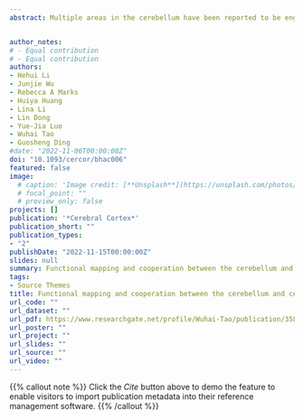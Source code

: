 ```yaml
---
abstract: Multiple areas in the cerebellum have been reported to be engaged in reading. However, how these regions cooperate with the reading-related areas in the cerebrum remains unclear. Here, brain images of fifty-two adults were acquired via functional magnetic resonance imaging. By comparing the cerebellar activation across three localization tasks targeting orthographic, phonological, and semantic processing, we first identified three different reading-related areas in the cerebellum, biased toward orthography, phonology, and semantics, respectively. Then, functional connectivity (FC) analyses demonstrated that the mean FC between functionally corresponding areas across the cerebrum and cerebellum was greater than that between noncorresponding areas during silent word reading. FC patterns of functionally corresponding areas could significantly predict reading speed, with the FC driven from orthographic and semantic areas contributing the most. Effective FC analyses further showed that orthographic and semantic areas in the cerebellum had selective and direct connectivity to areas in the cerebrum with similar functional specificity. These results suggest that reading-related areas vary in their functions to reading, and cooperation between areas with corresponding functions was greater than that between noncorresponding areas. These findings emphasize the importance of functional cooperation between the cerebrum and cerebellum during reading from a new perspective.


author_notes:
# - Equal contribution
# - Equal contribution
authors:
- Hehui Li
- Junjie Wu
- Rebecca A Marks
- Huiya Huang
- Lina Li
- Lin Dong
- Yue-Jia Luo
- Wuhai Tao
- Guosheng Ding
#date: "2022-11-06T00:00:00Z"
doi: "10.1093/cercor/bhac006"
featured: false
image:
  # caption: 'Image credit: [**Unsplash**](https://unsplash.com/photos/jdD8gXaTZsc)'
  # focal_point: ""
  # preview_only: false
projects: []
publication: '*Cerebral Cortex*'
publication_short: ""
publication_types:
- "2"
publishDate: "2022-11-15T00:00:00Z"
slides: null
summary: Functional mapping and cooperation between the cerebellum and cerebrum during word reading.
tags:
- Source Themes
title: Functional mapping and cooperation between the cerebellum and cerebrum during word reading.
url_code: ""
url_dataset: ""
url_pdf: https://www.researchgate.net/profile/Wuhai-Tao/publication/358873133_Functional_mapping_and_cooperation_between_the_cerebellum_and_cerebrum_during_word_reading/links/623203b34ba65b24813541d7/Functional-mapping-and-cooperation-between-the-cerebellum-and-cerebrum-during-word-reading.pdf
url_poster: ""
url_project: ""
url_slides: ""
url_source: ""
url_video: ""
---
```


{{% callout note %}}
Click the _Cite_ button above to demo the feature to enable visitors to import publication metadata into their reference management software.
{{% /callout %}}
